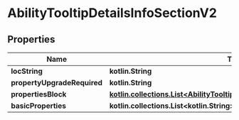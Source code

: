 
# AbilityTooltipDetailsInfoSectionV2

## Properties
| Name | Type | Description | Notes |
| ------------ | ------------- | ------------- | ------------- |
| **locString** | **kotlin.String** |  |  [optional] |
| **propertyUpgradeRequired** | **kotlin.String** |  |  [optional] |
| **propertiesBlock** | [**kotlin.collections.List&lt;AbilityTooltipDetailsInfoSectionPropertyBlockV2&gt;**](AbilityTooltipDetailsInfoSectionPropertyBlockV2.md) |  |  [optional] |
| **basicProperties** | **kotlin.collections.List&lt;kotlin.String&gt;** |  |  [optional] |



